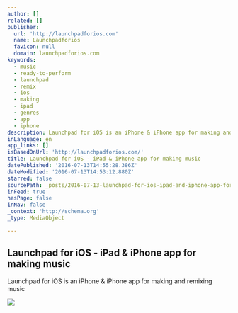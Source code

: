 ```yaml
---
author: []
related: []
publisher:
  url: 'http://launchpadforios.com'
  name: Launchpadforios
  favicon: null
  domain: launchpadforios.com
keywords:
  - music
  - ready-to-perform
  - launchpad
  - remix
  - ios
  - making
  - ipad
  - genres
  - app
  - iphone
description: Launchpad for iOS is an iPhone & iPhone app for making and remixing music
inLanguage: en
app_links: []
isBasedOnUrl: 'http://launchpadforios.com/'
title: Launchpad for iOS - iPad & iPhone app for making music
datePublished: '2016-07-13T14:55:28.386Z'
dateModified: '2016-07-13T14:53:12.880Z'
starred: false
sourcePath: _posts/2016-07-13-launchpad-for-ios-ipad-and-iphone-app-for-making-music.md
inFeed: true
hasPage: false
inNav: false
_context: 'http://schema.org'
_type: MediaObject

---
```

<article style=""><h1>Launchpad for iOS - iPad &amp; iPhone app for making music</h1><p>Launchpad for iOS is an iPhone &amp; iPhone app for making and remixing music</p><img src="http://launchpadforios.com/img/02_04_r@2x.jpg" /></article>